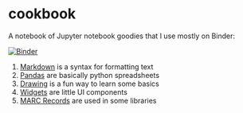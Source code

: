# cookbook
A notebook of Jupyter notebook goodies that I use mostly on Binder:

[![Binder](https://mybinder.org/badge_logo.svg)](https://mybinder.org/v2/gh/dbrunton/cookbook/master)

1. [Markdown](https://github.com/dbrunton/cookbook/blob/master/Markdown.ipynb) is a syntax for formatting text
1. [Pandas](https://github.com/dbrunton/cookbook/blob/master/Pandas.ipynb) are basically python spreadsheets
1. [Drawing](https://github.com/dbrunton/cookbook/blob/master/Turtle%20Drawing.ipynb) is a fun way to learn some basics
1. [Widgets](https://github.com/dbrunton/cookbook/blob/master/Widgets.ipynb) are little UI components
1. [MARC Records](https://github.com/dbrunton/cookbook/blob/master/Turtle%20Drawing.ipynb) are used in some libraries
